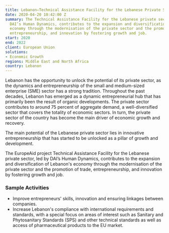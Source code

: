 ```yaml
---
title: Lebanon—Technical Assistance Facility for the Lebanese Private Sector
date: 2020-04-20 10:42:00 Z
summary: The Technical Assistance Facility for the Lebanese private sector, led by
  DAI’s Human Dynamics, contributes to the expansion and diversification of Lebanon's
  economy through the modernisation of the private sector and the promotion of trade,
  entrepreneurship, and innovation by fostering growth and job.
start: 2020
end: 2022
client: European Union
solutions:
- Economic Growth
regions: Middle East and North Africa
country: Lebanon
---
```


Lebanon has the opportunity to unlock the potential of its private sector, as the dynamics and entrepreneurship of the small and medium-sized enterprise (SME) sector has a strong tradition. Throughout the past decades, Lebanon has emerged as a dynamic entrepreneurial hub that has primarily been the result of organic developments. The private sector contributes to around 75 percent of aggregate demand, a well-diversified sector that covers the totality of economic sectors. In turn, the private sector of the country has become the main driver of economic growth and recovery.

The main potential of the Lebanese private sector lies in innovative entrepreneurship that has started to be unlocked as a pillar of growth and development. 

The EuropeAid project Technical Assistance Facility for the Lebanese private sector, led by DAI’s Human Dynamics, contributes to the expansion and diversification of Lebanon's economy through the modernisation of the private sector and the promotion of trade, entrepreneurship, and innovation by fostering growth and job.

### Sample Activities

* Improve entrepreneurs' skills, innovation and ensuring linkages between companies.
* Increase Lebanon's compliance with international requirements and standards, with a special focus on areas of interest such as Sanitary and Phytosanitary Standards (SPS) and other technical standards as well as access of pharmaceutical products to the EU market.
